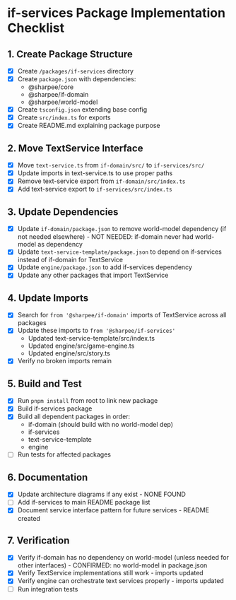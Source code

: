 # if-services Package Implementation Checklist

## 1. Create Package Structure
- [x] Create `/packages/if-services` directory
- [x] Create `package.json` with dependencies:
  - @sharpee/core
  - @sharpee/if-domain
  - @sharpee/world-model
- [x] Create `tsconfig.json` extending base config
- [x] Create `src/index.ts` for exports
- [x] Create README.md explaining package purpose

## 2. Move TextService Interface
- [x] Move `text-service.ts` from `if-domain/src/` to `if-services/src/`
- [x] Update imports in text-service.ts to use proper paths
- [x] Remove text-service export from `if-domain/src/index.ts`
- [x] Add text-service export to `if-services/src/index.ts`

## 3. Update Dependencies
- [x] Update `if-domain/package.json` to remove world-model dependency (if not needed elsewhere) - NOT NEEDED: if-domain never had world-model as dependency
- [x] Update `text-service-template/package.json` to depend on if-services instead of if-domain for TextService
- [x] Update `engine/package.json` to add if-services dependency
- [x] Update any other packages that import TextService

## 4. Update Imports
- [x] Search for `from '@sharpee/if-domain'` imports of TextService across all packages
- [x] Update these imports to `from '@sharpee/if-services'`
  - Updated text-service-template/src/index.ts
  - Updated engine/src/game-engine.ts
  - Updated engine/src/story.ts
- [x] Verify no broken imports remain

## 5. Build and Test
- [x] Run `pnpm install` from root to link new package
- [x] Build if-services package
- [x] Build all dependent packages in order:
  - if-domain (should build with no world-model dep)
  - if-services
  - text-service-template
  - engine
- [ ] Run tests for affected packages

## 6. Documentation
- [x] Update architecture diagrams if any exist - NONE FOUND
- [ ] Add if-services to main README package list
- [x] Document service interface pattern for future services - README created

## 7. Verification
- [x] Verify if-domain has no dependency on world-model (unless needed for other interfaces) - CONFIRMED: no world-model in package.json
- [x] Verify TextService implementations still work - imports updated
- [x] Verify engine can orchestrate text services properly - imports updated
- [ ] Run integration tests
